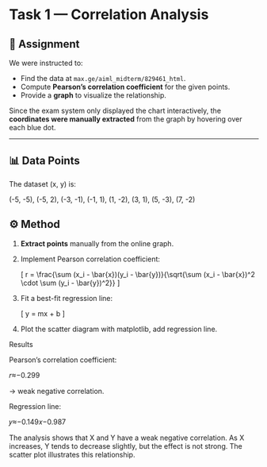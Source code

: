 # Task 1 — Correlation Analysis

## 📌 Assignment
We were instructed to:
- Find the data at `max.ge/aiml_midterm/829461_html`.  
- Compute **Pearson’s correlation coefficient** for the given points.  
- Provide a **graph** to visualize the relationship.

Since the exam system only displayed the chart interactively, the **coordinates were manually extracted** from the graph by hovering over each blue dot.

---

## 📊 Data Points
The dataset (x, y) is:

(-5, -5), (-5, 2), (-3, -1), (-1, 1),
(1, -2), (3, 1), (5, -3), (7, -2)

## ⚙️ Method
1. **Extract points** manually from the online graph.  
2. Implement Pearson correlation coefficient:  

   \[
   r = \frac{\sum (x_i - \bar{x})(y_i - \bar{y})}{\sqrt{\sum (x_i - \bar{x})^2 \cdot \sum (y_i - \bar{y})^2}}
   \]

3. Fit a best-fit regression line:

   \[
   y = mx + b
   \]

4. Plot the scatter diagram with matplotlib, add regression line.  


Results

Pearson’s correlation coefficient:

𝑟≈−0.299

→ weak negative correlation.

Regression line:

𝑦≈−0.149𝑥−0.987


The analysis shows that X and Y have a weak negative correlation. As X increases, Y tends to decrease slightly, but the effect is not strong. The scatter plot illustrates this relationship.